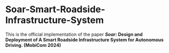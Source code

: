 # Soar-Smart-Roadside-Infrastructure-System
This is the official implementation of the paper ***Soar*: Design and Deployment of A Smart Roadside Infrastructure System for Autonomous Driving. (MobiCom 2024)**
